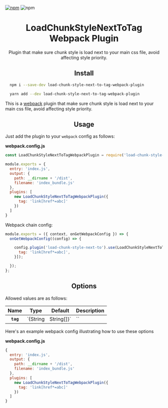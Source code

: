 [![npm][npm]][npm-url]
![npm](https://img.shields.io/npm/dw/load-chunk-style-next-to-tag-webpack-plugin.svg)

<div align="center">
  <h1>LoadChunkStyleNextToTag Webpack Plugin</h1>
  <p>Plugin that make sure chunk style is load next to your main css file, avoid affecting style priority.</p>
</div>

<h2 align="center">Install</h2>

```bash
  npm i --save-dev load-chunk-style-next-to-tag-webpack-plugin
```

```bash
  yarn add --dev load-chunk-style-next-to-tag-webpack-plugin
```


This is a [webpack](http://webpack.js.org/) plugin that make sure chunk style is load next to your main css file, avoid affecting style priority.

<h2 align="center">Usage</h2>

Just add the plugin to your `webpack` config as follows:

**webpack.config.js**
```js
const LoadChunkStyleNextToTagWebpackPlugin = require('load-chunk-style-next-to-tag-webpack-plugin')

module.exports = {
  entry: 'index.js',
  output: {
    path: __dirname + '/dist',
    filename: 'index_bundle.js'
  },
  plugins: [
    new LoadChunkStyleNextToTagWebpackPlugin({
      tag: 'link[href*=abc]'
    })
  ]
}
```

Webpack chain config:
```js
module.exports = ({ context, onGetWebpackConfig }) => {
  onGetWebpackConfig((config) => {

    config.plugin('load-chunk-style-next-to').use(LoadChunkStyleNextToTagWebpackPlugin, [{
      tag: 'link[href*=abc]',
    }]);

  });
};
```

<h2 align="center">Options</h2>

Allowed values are as follows:

|   Name    |Type|  Default   | Description                                             |
|:---------:|:--:|:----------:|:--------------------------------------------------------|
| **`tag`** |`{String|String[]}` |``| The html tag css selector that need load style next to. If more than one is provided, the first found element takes precedence. |

Here's an example webpack config illustrating how to use these options

**webpack.config.js**
```js
{
  entry: 'index.js',
  output: {
    path: __dirname + '/dist',
    filename: 'index_bundle.js'
  },
  plugins: [
    new LoadChunkStyleNextToTagWebpackPlugin({
      tag: 'link[href*=abc]'
    })
  ]
}
```

[npm]: https://img.shields.io/npm/v/load-chunk-style-next-to-tag-webpack-plugin.svg
[npm-url]: https://npmjs.com/package/load-chunk-style-next-to-tag-webpack-plugin
